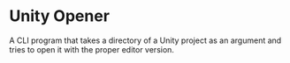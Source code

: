 # Unity Opener

A CLI program that takes a directory of a Unity project as an argument and tries to open it with the proper editor version.
